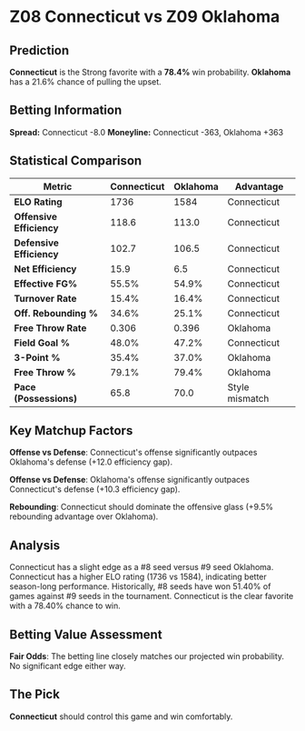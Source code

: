 # Z08 Connecticut vs Z09 Oklahoma

## Prediction
**Connecticut** is the Strong favorite with a **78.4%** win probability.
**Oklahoma** has a 21.6% chance of pulling the upset.

## Betting Information
**Spread:** Connecticut -8.0
**Moneyline:** Connecticut -363, Oklahoma +363

## Statistical Comparison

| Metric | Connecticut | Oklahoma | Advantage |
|--------|-----------------|-----------------|----------|
| **ELO Rating** | 1736 | 1584 | Connecticut |
| **Offensive Efficiency** | 118.6 | 113.0 | Connecticut |
| **Defensive Efficiency** | 102.7 | 106.5 | Connecticut |
| **Net Efficiency** | 15.9 | 6.5 | Connecticut |
| **Effective FG%** | 55.5% | 54.9% | Connecticut |
| **Turnover Rate** | 15.4% | 16.4% | Connecticut |
| **Off. Rebounding %** | 34.6% | 25.1% | Connecticut |
| **Free Throw Rate** | 0.306 | 0.396 | Oklahoma |
| **Field Goal %** | 48.0% | 47.2% | Connecticut |
| **3-Point %** | 35.4% | 37.0% | Oklahoma |
| **Free Throw %** | 79.1% | 79.4% | Oklahoma |
| **Pace (Possessions)** | 65.8 | 70.0 | Style mismatch |

## Key Matchup Factors

**Offense vs Defense**: Connecticut's offense significantly outpaces Oklahoma's defense (+12.0 efficiency gap).

**Offense vs Defense**: Oklahoma's offense significantly outpaces Connecticut's defense (+10.3 efficiency gap).

**Rebounding**: Connecticut should dominate the offensive glass (+9.5% rebounding advantage over Oklahoma).

## Analysis

Connecticut has a slight edge as a #8 seed versus #9 seed Oklahoma. Connecticut has a higher ELO rating (1736 vs 1584), indicating better season-long performance. Historically, #8 seeds have won 51.40% of games against #9 seeds in the tournament. Connecticut is the clear favorite with a 78.40% chance to win.

## Betting Value Assessment

**Fair Odds**: The betting line closely matches our projected win probability. No significant edge either way.

## The Pick

**Connecticut** should control this game and win comfortably.

